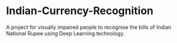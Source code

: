# Indian-Currency-Recognition
A project for visually impaired people to recognise the bills of Indian National Rupee using Deep Learning technology.
